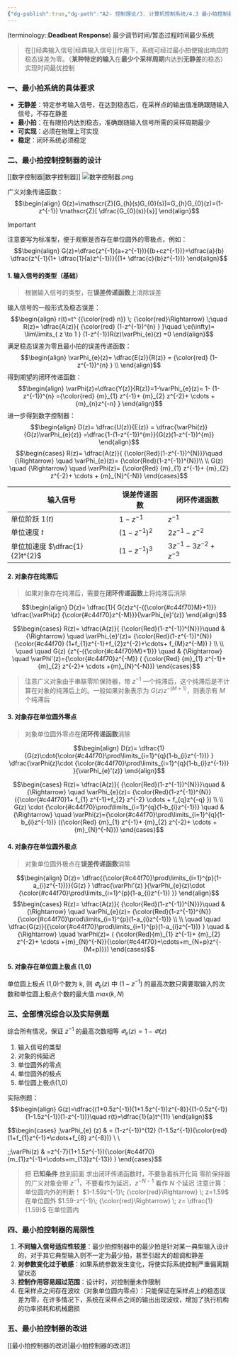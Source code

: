 ```yaml
---
{"dg-publish":true,"dg-path":"A2- 控制理论/3. 计算机控制系统/4.3 最小拍控制器.md","permalink":"/A2- 控制理论/3. 计算机控制系统/4.3 最小拍控制器/","dgPassFrontmatter":true,"noteIcon":"","created":"2025-04-13T22:32:41.000+08:00","updated":"2025-08-02T10:36:28.601+08:00"}
---
```



(terminology::**Deadbeat Response**)  最少调节时间/暂态过程时间最少系统
> 在[[经典输入信号\|经典输入信号]]作用下，系统可经过最小拍使输出响应的稳态误差为零。（**某种特定的输入**在**最少个采样周期**内达到**无静差**的稳态） 实现时间最优控制

### 一、最小拍系统的具体要求
- **无静差**：特定参考输入信号，在达到稳态后，在采样点的输出值准确跟随输入信号，不存在静差
- **最小拍**：在有限拍内达到稳态，准确跟随输入信号所需的采样周期最少
- **可实现**：必须在物理上可实现
- **稳定**：闭环系统必须稳定

### 二、最小拍控制控制器的设计
[[数字控制器\|数字控制器]]
![数字控制器.png](/img/user/Photo%20Resources/%E6%95%B0%E5%AD%97%E6%8E%A7%E5%88%B6%E5%99%A8.png)

广义对象传递函数：
$$\begin{align}
G(z)=\mathscr{Z}[G_{h}(s)G_{0}(s)]=G_{h}G_{0}(z)=(1-z^{-1}) \mathscr{Z}[ \dfrac{G_{0}(s)}{s}]
\end{align}$$
> [!important] 
> 注意要写为标准型，便于观察是否存在单位圆外的零极点，例如：
> $$\begin{align}
> G(z)=\dfrac{z^{-1}(a+z^{-1})}{(b+cz^{-1})}=\dfrac{a}{b} \dfrac{z^{-1}(1+ \dfrac{1}{a}z^{-1})}{(1+ \dfrac{c}{b}z^{-1})} 
> \end{align}$$

#### 1. 输入信号的类型（基础）
> 根据输入信号的类型，在**误差传递函数**上消除误差

输入信号的一般形式及稳态误差：
$$\begin{align}
r(t)=t^ {{\color{red}   n}} \; {\color{red}\Rightarrow} \;\quad R(z)= \dfrac{A(z)}{ {\color{red} (1-z^{-1})^{n}  } }\quad  \;e(\infty)= \lim\limits_{ z \to 1 } (1-z^{-1})R(z)\varPhi_{e}(z) =0
\end{align}$$
满足稳态误差为零且最小拍的误差传递函数：
$$\begin{align}
\varPhi_{e}(z)= \dfrac{E(z)}{R(z)} =   {\color{red} (1-z^{-1})^{n}  }  \\
\end{align}$$
得到期望的闭环传递函数：
$$\begin{align}
\varPhi(z)=\dfrac{Y(z)}{R(z)}=1-\varPhi_{e}(z)=   1- (1-z^{-1})^{n} ={\color{red} {m}_{1} z^{-1}+ {m}_{2} z^{-2}+ \cdots + {m}_{n}z^{-n}  } 
\end{align}$$
进一步得到数字控制器：
$$\begin{align}
 D(z)= \dfrac{U(z)}{E(z)} = \dfrac{\varPhi(z)}{G(z)\varPhi_{e}(z)} =\dfrac{1-(1-z^{-1})^{m}}{G(z)(1-z^{-1})^{m}}
\end{align}$$
$$\begin{cases}
R(z)= \dfrac{A(z)}{ {\color{Red}(1-z^{-1})^{N}}}\quad  {\Rightarrow} \quad \varPhi_{e}(z)= {\color{Red}(1-z^{-1})^{N}}\\ \\
G(z) \quad  {\Rightarrow} \quad  \varPhi(z)=  {\color{Red}  {m}_{1} z^{-1}+ {m}_{2} z^{-2}+ \cdots + {m}_{N}^{-N}}
\end{cases}$$


| 输入信号                      | 误差传递函数           | 闭环传递函数                   |
| ------------------------- | ---------------- | ------------------------ |
| 单位阶跃 $1(t)$               | $1-z^{-1}$       | $z^{-1}$                 |
| 单位速度 $t$                  | $(1-z^{-1})^{2}$ | $2z^{-1}-z^{-2}$         |
| 单位加速度 $\dfrac{1}{2}t^{2}$ | $(1-z^{-1})^{3}$ | $3z^{-1}-3z^{-2}+z^{-3}$ |
#### 2. 对象存在纯滞后
> 如果对象存在纯滞后，需要在**闭环传递函数**上将纯滞后消除

$$\begin{align}
D(z)= \dfrac{1}{ G(z)z^{-({\color{#c44f70}M}+1)}} \dfrac{\varPhi(z) {\color{#c44f70}z^{-M}}}{\varPhi_{e}'(z)}
\end{align}$$

$$\begin{cases}
R(z)= \dfrac{A(z)}{ {\color{Red}(1-z^{-1})^{N}}}\quad   & {\Rightarrow} \quad \varPhi_{e}'(z)= {\color{Red}(1-z^{-1})^{N}}  {\color{#c44f70}  (1+f_{1}z^{-1}+f_{2}z^{-2}+\cdots+ f_{M}z^{-M}) }
\\  
\\
\quad \quad G(z) {z^{-({\color{#c44f70}M}+1)}} \quad  &  {\Rightarrow} \quad  \varPhi'(z)={\color{#c44f70}z^{-M}}   (  {\color{Red} {m}_{1} z^{-1}+ {m}_{2} z^{-2}+ \cdots +{m}_{N}^{-N}})
\end{cases}$$

> 注意广义对象由于串联零阶保持器，带 $z^{-1}$  一个纯滞后，这个纯滞后是不计算在对象的纯滞后上的。一般如果对象表示为 $G(z)z^{-(M+1)}$，则表示有 $M$ 个纯滞后

#### 3. 对象存在单位圆外零点
> 对象单位圆外零点在**闭环传递函数**消除

$$\begin{align}
D(z)= \dfrac{1}{G(z)\cdot{\color{#c44f70}\prod\limits_{i=1}^{q}(1-b_{i}z^{-1})} } \dfrac{\varPhi(z)\cdot {\color{#c44f70}\prod\limits_{i=1}^{q}(1-b_{i}z^{-1})} }{\varPhi_{e}'(z)}
\end{align}$$

$$\begin{cases}
R(z)= \dfrac{A(z)}{ {\color{Red}(1-z^{-1})^{N}}}\quad  &  {\Rightarrow} \quad \varPhi_{e}(z)= {\color{Red}(1-z^{-1})^{N}}  ({\color{#c44f70}1+ f_{1} z^{-1}+f_{2} z^{-2}  \cdots + f_{q}z^{-q} })
 \\
\\
G(z) \cdot {\color{#c44f70}\prod\limits_{i=1}^{q}(1-b_{i}z^{-1})}       \quad   & {\Rightarrow} \quad  \varPhi(z)={\color{#c44f70}\prod\limits_{i=1}^{q}(1-b_{i}z^{-1})}  ({\color{Red} {m}_{1} z^{-1}+ {m}_{2} z^{-2}+ \cdots +  {m}_{N}^{-N}})
\end{cases}$$

#### 4. 对象存在单位圆外极点 
> 对象单位圆外极点在**误差传递函数**消除

$$\begin{align}
D(z)= \dfrac{{\color{#c44f70}\prod\limits_{i=1}^{p}(1-a_{i}z^{-1})}}{G(z) } \dfrac{\varPhi'(z) }{\varPhi_{e}(z)\cdot {\color{#c44f70}\prod\limits_{i=1}^{p}(1-a_{i}z^{-1})  }}
\end{align}$$
$$\begin{cases}
R(z)= \dfrac{A(z)}{ {\color{Red}(1-z^{-1})^{N}}}\quad  &  {\Rightarrow} \quad \varPhi_{e}(z)=  {\color{Red}(1-z^{-1})^{N}}  {\color{#c44f70}\prod\limits_{i=1}^{p}(1-a_{i}z^{-1})}
 \\
\\
\quad \quad \dfrac{G(z)}{{\color{#c44f70}\prod\limits_{i=1}^{p}(1-a_{i}z^{-1})}  }       \quad   & {\Rightarrow} \quad  \varPhi(z)= (  {\color{Red}{m}_{1} z^{-1}+ {m}_{2} z^{-2}+ \cdots +{m}_{N}^{-N}}{\color{#c44f70}+\cdots+m_{N+p}z^{-(M+p)}})
\end{cases}$$

#### 5. 对象存在单位圆上极点 (1,0) 
单位圆上极点 (1,0)个数为 k, 则 $\varPhi_{e}(z)$ 中 $(1-z^{-1})$ 的最高次数只需要取输入的次数和单位圆上极点个数的最大值 $max(k,N)$

 
### 三、全部情况综合以及实际例题
综合所有情况，保证 $z^{-1}$ 的最高次数相等 $\varPhi_{e}(z)=1-\varPhi(z)$
1. 输入信号的类型
2. 对象的纯延迟
3. 单位圆外的零点
4. 单位圆外的极点
5. 单位圆上极点(1,0) 

实际例题：
$$\begin{align}
G(z)=\dfrac{(1+0.5z^{-1})(1+1.5z^{-1})z^{-8}}{(1-0.5z^{-1})(1-1.5z^{-1})(1-z^{-1})}\quad r(t)=\dfrac{1}{a}t^{11}
\end{align}$$

$$\begin{cases}
\;\varPhi_{e} (z)  & =  (1-z^{-1})^{12} (1-1.5z^{-1}){\color{red} (1+f_{1}z^{-1}+\cdots+f_{8} z^{-8})} \\ \\

\;\;\varPhi(z)   & =z^{-7}(1+1.5z^{-1}){\color{#c44f70}  (m_{1}z^{-1}+\cdots+m_{13}z^{-13}) }
\end{cases}$$


> 把  **已知条件** 放到前面
> 求出闭环传递函数时，不要急着拆开化简
> 零阶保持器的广义对象会带 $z^{-1}$，不要看作为延迟，$z^{-N-1}$  看作 $N$ 个延迟
> 注意计算：单位圆内外的判断！
> $1-1.59z^{-1}\; {\color{red}\Rightarrow} \; z=1.59$ 在单位圆外
> $1.59-z^{-1}\; {\color{red}\Rightarrow} \; z= \dfrac{1}{1.59}$ 在单位圆内

### 四、最小拍控制器的局限性
1. **不同输入信号适应性较差**：最少拍控制器中的最少拍是针对某一典型输入设计的，对于其它典型输入则不一定为最少拍，甚至引起大的超调和静差
2. **对参数变化过于敏感**：如果系统参数发生变化，将使实际系统控制严重偏离期望状态
3. **控制作用容易超过范围**：设计时，对控制量未作限制
4. 在采样点之间存在波纹（对象单位圆内零点）：只能保证在采样点上的稳态误差为零，在许多情况下，系统在采样点之间的输出出现波纹，增加了执行机构的功率损耗和机械磨损
### 五、最小拍控制器的改进
[[最小拍控制器的改进\|最小拍控制器的改进]]
